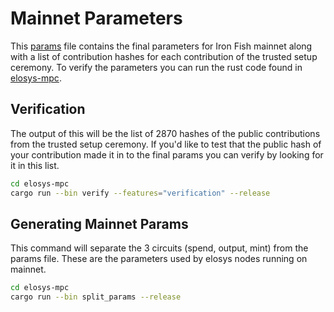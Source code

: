 # Mainnet Parameters
This [params](./params) file contains the final parameters for Iron Fish mainnet along with a list of contribution hashes for each contribution of the trusted setup ceremony. To verify the parameters you can run the rust code found in [elosys-mpc](../elosys-mpc).

## Verification
The output of this will be the list of 2870 hashes of the public contributions from the trusted setup ceremony. If you'd like to test that the public hash of your contribution made it in to the final params you can verify by looking for it in this list.
```bash
cd elosys-mpc
cargo run --bin verify --features="verification" --release
```

## Generating Mainnet Params
This command will separate the 3 circuits (spend, output, mint) from the params file. These are the parameters used by elosys nodes running on mainnet.

```bash
cd elosys-mpc
cargo run --bin split_params --release
```
